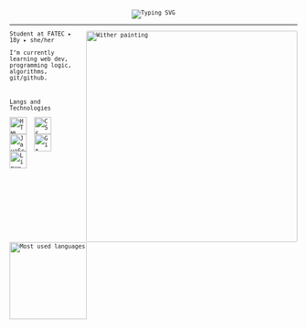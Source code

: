 <font face="monospace" size=2>

<p align="center">
  <img src="https://readme-typing-svg.demolab.com?font=JetBrains+Mono&size=17&pause=1000&color=7fff00&center=true&vCenter=true&random=true&width=435&lines=Hey,+I'm+Clara.;Systems+Analysis+and+Development+Student.;" alt="Typing SVG" />
</p>

---

<img
  src="https://media0.giphy.com/media/v1.Y2lkPTc5MGI3NjExejUzZmtoYmVxM2d5bTFoYTluaGVxajlxc3I2dnQyaXo4Znpndm9ueiZlcD12MV9pbnRlcm5hbF9naWZfYnlfaWQmY3Q9cw/U3CD2wlZei1zlt7SDj/giphy.gif"
  alt="Wither painting"
  align="right"
  height="370"
  style="margin-left: 10px; border-radius:3px;"
/>

<p align="left">
Student at FATEC ▸ 18y ▸ she/her
<br><br>
I’m currently learning web dev, programming logic, algorithms, git/github.
</p>

<br>

Langs and Technologies

<img
  align="left"
  alt="HTML"
  title="HTML"
  width="30px"
  style="padding-right: 10px;"
  src="https://cdn.jsdelivr.net/gh/devicons/devicon@latest/icons/html5/html5-original.svg"
/>

<img
  align="left"
  alt="CSS"
  title="CSS"
  width="30px"
  style="padding-right: 10px;"
  src="https://cdn.jsdelivr.net/gh/devicons/devicon@latest/icons/css3/css3-original.svg"
/>

<img
  align="left"
  alt="JavaScript"
  title="JavaScript"
  width="30px"
  style="padding-right: 10px;"
  src="https://cdn.jsdelivr.net/gh/devicons/devicon@latest/icons/javascript/javascript-original.svg"
/>

<img
  align="left"
  alt="Git"
  title="Git"
  width="30px"
  style="padding-right: 10px;"
  src="https://cdn.jsdelivr.net/gh/devicons/devicon@latest/icons/git/git-original.svg"
/>

<img
  align="left"
  alt="Linux"
  title="Linux"
  width="30px"
  style="padding-right: 10px;"
  src="https://cdn.jsdelivr.net/gh/devicons/devicon@latest/icons/linux/linux-original.svg"
/>

<br><br><br>

<p align="left">
  <img
    alt="Most used languages"
    height="135"
    src="https://github-readme-stats.vercel.app/api/top-langs/?username=claraborim&theme=dark&layout=compact&hide_border=true&custom_title=Most Used Languages&langs_count=9"
  />
</p>

</font>
